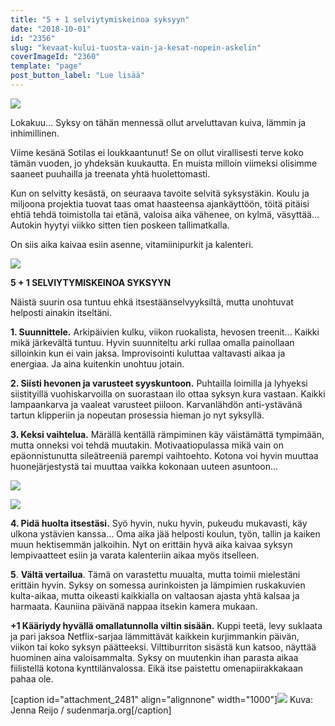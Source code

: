 ```yaml
---
title: "5 + 1 selviytymiskeinoa syksyyn"
date: "2018-10-01"
id: "2356"
slug: "kevaat-kului-tuosta-vain-ja-kesat-nopein-askelin"
coverImageId: "2360"
template: "page"
post_button_label: "Lue lisää"
---
```


![](/images/IMG_8844-7.jpg)

Lokakuu... Syksy on tähän mennessä ollut arveluttavan kuiva, lämmin ja inhimillinen.

Viime kesänä Sotilas ei loukkaantunut! Se on ollut virallisesti terve koko tämän vuoden, jo yhdeksän kuukautta. En muista milloin viimeksi olisimme saaneet puuhailla ja treenata yhtä huolettomasti.

Kun on selvitty kesästä, on seuraava tavoite selvitä syksystäkin. Koulu ja miljoona projektia tuovat taas omat haasteensa ajankäyttöön, töitä pitäisi ehtiä tehdä toimistolla tai etänä, valoisa aika vähenee, on kylmä, väsyttää... Autokin hyytyi viikko sitten tien poskeen tallimatkalla.

On siis aika kaivaa esiin asenne, vitamiinipurkit ja kalenteri.

![](/images/IMG_8928-2-5.jpg)

**5 + 1 SELVIYTYMISKEINOA SYKSYYN**

Näistä suurin osa tuntuu ehkä itsestäänselvyyksiltä, mutta unohtuvat helposti ainakin itseltäni.

**1\. Suunnittele.** Arkipäivien kulku, viikon ruokalista, hevosen treenit... Kaikki mikä järkevältä tuntuu. Hyvin suunniteltu arki rullaa omalla painollaan silloinkin kun ei vain jaksa. Improvisointi kuluttaa valtavasti aikaa ja energiaa. Ja aina kuitenkin unohtuu jotain.

**2\. Siisti hevonen ja varusteet syyskuntoon.** Puhtailla loimilla ja lyhyeksi siistityillä vuohiskarvoilla on suorastaan ilo ottaa syksyn kura vastaan. Kaikki lampaankarva ja vaaleat varusteet piiloon. Karvanlähdön anti-ystävänä tartun klipperiin ja nopeutan prosessia hieman jo nyt syksyllä.

**3\. Keksi vaihtelua.** Märällä kentällä rämpiminen käy väistämättä tympimään, mutta onneksi voi tehdä muutakin. Motivaatiopulassa mikä vain on epäonnistunutta sileätreeniä parempi vaihtoehto. Kotona voi hyvin muuttaa huonejärjestystä tai muuttaa vaikka kokonaan uuteen asuntoon...

![](/images/IMG_8976-2-3.jpg)

![](/images/IMG_8930-2.jpg)

**4\. Pidä huolta itsestäsi.** Syö hyvin, nuku hyvin, pukeudu mukavasti, käy ulkona ystävien kanssa... Oma aika jää helposti koulun, työn, tallin ja kaiken muun hektisemmän jalkoihin. Nyt on erittäin hyvä aika kaivaa syksyn lempivaatteet esiin ja varata kalenteriin aikaa myös itselleen.

**5**. **Vältä vertailua**. Tämä on varastettu muualta, mutta toimii mielestäni erittäin hyvin. Syksy on somessa aurinkoisten ja lämpimien ruskakuvien kulta-aikaa, mutta oikeasti kaikkialla on valtaosan ajasta yhtä kalsaa ja harmaata. Kauniina päivänä nappaa itsekin kamera mukaan.

**+1 Kääriydy hyvällä omallatunnolla viltin sisään.** Kuppi teetä, levy suklaata ja pari jaksoa Netflix-sarjaa lämmittävät kaikkein kurjimmankin päivän, viikon tai koko syksyn päätteeksi. Vilttiburriton sisästä kun katsoo, näyttää huominen aina valoisammalta. Syksy on muutenkin ihan parasta aikaa fiilistellä kotona kynttilänvalossa. Eikä itse paistettu omenapiirakkakaan pahaa ole.

\[caption id="attachment\_2481" align="alignnone" width="1000"\]![](/images/1R3A0051-2.jpg) Kuva: Jenna Reijo / sudenmarja.org\[/caption\]
